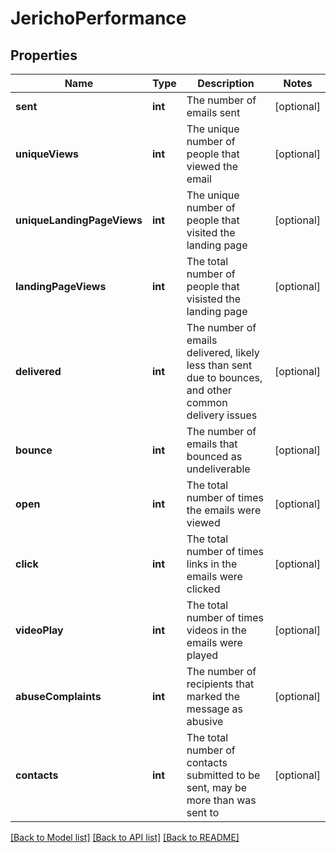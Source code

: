 # JerichoPerformance

## Properties
Name | Type | Description | Notes
------------ | ------------- | ------------- | -------------
**sent** | **int** | The number of emails sent | [optional] 
**uniqueViews** | **int** | The unique number of people that viewed the email | [optional] 
**uniqueLandingPageViews** | **int** | The unique number of people that visited the landing page | [optional] 
**landingPageViews** | **int** | The total number of people that visisted the landing page | [optional] 
**delivered** | **int** | The number of emails delivered, likely less than sent due to bounces, and other common delivery issues | [optional] 
**bounce** | **int** | The number of emails that bounced as undeliverable | [optional] 
**open** | **int** | The total number of times the emails were viewed | [optional] 
**click** | **int** | The total number of times links in the emails were clicked | [optional] 
**videoPlay** | **int** | The total number of times videos in the emails were played | [optional] 
**abuseComplaints** | **int** | The number of recipients that marked the message as abusive | [optional] 
**contacts** | **int** | The total number of contacts submitted to be sent, may be more than was sent to | [optional] 

[[Back to Model list]](../README.md#documentation-for-models) [[Back to API list]](../README.md#documentation-for-api-endpoints) [[Back to README]](../README.md)



